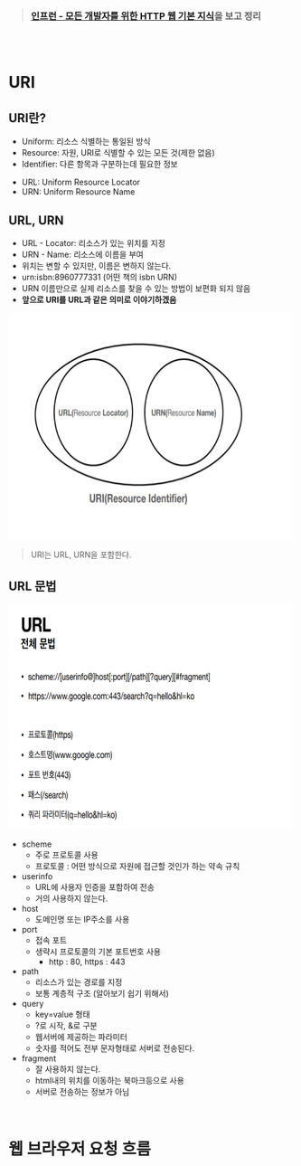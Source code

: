 > ###  [인프런 - 모든 개발자를 위한 HTTP 웹 기본 지식](https://www.inflearn.com/course/http-%EC%9B%B9-%EB%84%A4%ED%8A%B8%EC%9B%8C%ED%81%AC/dashboard)을 보고 정리

<br>
<br>

# URI

## URI란?
* Uniform: 리소스 식별하는 통일된 방식
* Resource: 자원, URI로 식별할 수 있는 모든 것(제한 없음)
* Identifier: 다른 항목과 구분하는데 필요한 정보

- URL: Uniform Resource Locator
- URN: Uniform Resource Name

## URL, URN
* URL - Locator: 리소스가 있는 위치를 지정
* URN - Name: 리소스에 이름을 부여
* 위치는 변할 수 있지만, 이름은 변하지 않는다.
* urn:isbn:8960777331 (어떤 책의 isbn URN)
* URN 이름만으로 실제 리소스를 찾을 수 있는 방법이 보편화 되지 않음
* **앞으로 URI를 URL과 같은 의미로 이야기하겠음**


<img src="./item/URI.png" width="650" height="400">

> URI는 URL, URN을 포함한다.

## URL 문법
<img src="./item/URI 문법.png" width="650" height="400">

- scheme
    - 주로 프로토콜 사용
    - 프로토콜 : 어떤 방식으로 자원에 접근할 것인가 하는 약속 규칙
- userinfo
    - URL에 사용자 인증을 포함하여 전송 
    - 거의 사용하지 않는다. 
- host
    - 도메인명 또는 IP주소를 사용
- port
    - 접속 포트 
    - 생략시 프로토콜의 기본 포트번호 사용 
        - http : 80, https : 443
- path
    - 리소스가 있는 경로를 지정
    - 보통 계층적 구조 (알아보기 쉽기 위해서)
- query
    - key=value 형태
    - ?로 시작, &로 구분
    - 웹서버에 제공하는 파라미터
    - 숫자를 적어도 전부 문자형태로 서버로 전송된다.
- fragment
    - 잘 사용하지 않는다.
    - html내의 위치를 이동하는 북마크등으로 사용
    - 서버로 전송하는 정보가 아님

<br>

# 웹 브라우저 요청 흐름








